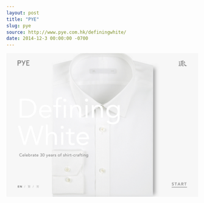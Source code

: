 ```yaml
---
layout: post
title: "PYE"
slug: pye
source: http://www.pye.com.hk/definingwhite/
date: 2014-12-3 00:00:00 -0700
---
```


<img src="/screenshots/pye.jpg">
